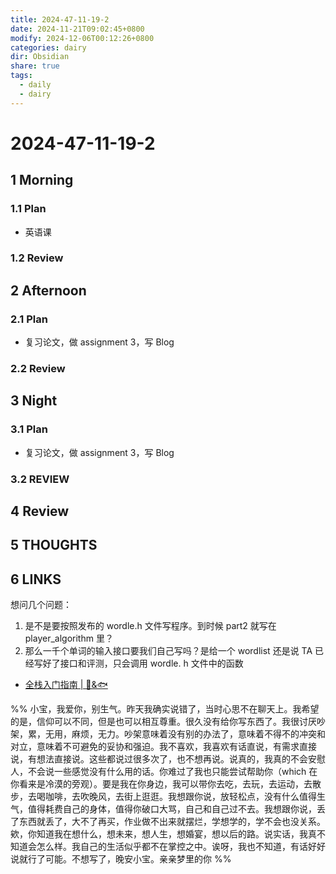 ```yaml
---
title: 2024-47-11-19-2
date: 2024-11-21T09:02:45+0800
modify: 2024-12-06T00:12:26+0800
categories: dairy
dir: Obsidian
share: true
tags:
  - daily
  - dairy
---
```


# 2024-47-11-19-2

## 1 Morning

### 1.1 Plan

- 英语课

### 1.2 Review

## 2 Afternoon

### 2.1 Plan

- 复习论文，做 assignment 3，写 Blog

### 2.2 Review

## 3 Night

### 3.1 Plan

- 复习论文，做 assignment 3，写 Blog

### 3.2 REVIEW

## 4 Review

## 5 THOUGHTS

## 6 LINKS

想问几个问题：

1. 是不是要按照发布的 wordle.h 文件写程序。到时候 part2 就写在 player_algorithm 里？
2. 那么一千个单词的输入接口要我们自己写吗？是给一个 wordlist 还是说 TA 已经写好了接口和评测，只会调用 wordle. h 文件中的函数

- [全栈入门指南 | 🦄&🐟](https://maindraster.github.io/)

%% 小宝，我爱你，别生气。昨天我确实说错了，当时心思不在聊天上。我希望的是，信仰可以不同，但是也可以相互尊重。很久没有给你写东西了。我很讨厌吵架，累，无用，麻烦，无力。吵架意味着没有别的办法了，意味着不得不的冲突和对立，意味着不可避免的妥协和强迫。我不喜欢，我喜欢有话直说，有需求直接说，有想法直接说。这些都说过很多次了，也不想再说。说真的，我真的不会安慰人，不会说一些感觉没有什么用的话。你难过了我也只能尝试帮助你（which 在你看来是冷漠的旁观）。要是我在你身边，我可以带你去吃，去玩，去运动，去散步，去喝咖啡，去吹晚风，去街上逛逛。我想跟你说，放轻松点，没有什么值得生气，值得耗费自己的身体，值得你破口大骂，自己和自己过不去。我想跟你说，丢了东西就丢了，大不了再买，作业做不出来就摆烂，学想学的，学不会也没关系。欸，你知道我在想什么，想未来，想人生，想婚宴，想以后的路。说实话，我真不知道会怎么样。我自己的生活似乎都不在掌控之中。诶呀，我也不知道，有话好好说就行了可能。不想写了，晚安小宝。亲亲梦里的你 %%